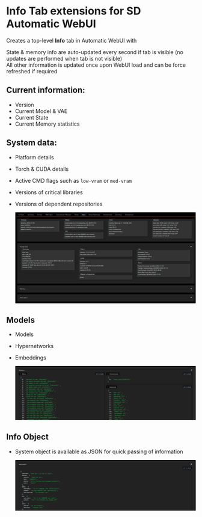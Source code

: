 # Info Tab extensions for SD Automatic WebUI

Creates a top-level **Info** tab in Automatic WebUI with 

State & memory info are auto-updated every second if tab is visible (no updates are performed when tab is not visible)  
All other information is updated once upon WebUI load and can be force refreshed if required  

## Current information:
- Version
- Current Model & VAE
- Current State
- Current Memory statistics

## System data:
- Platform details
- Torch & CUDA details
- Active CMD flags such as `low-vram` or `med-vram`
- Versions of critical libraries
- Versions of dependent repositories

  ![screenshot](info-tab.jpg)

## Models
- Models
- Hypernetworks
- Embeddings

  ![screenshot](info-tab-models.jpg)

## Info Object
- System object is available as JSON for quick passing of information

  ![screenshot](info-tab-json.jpg)
